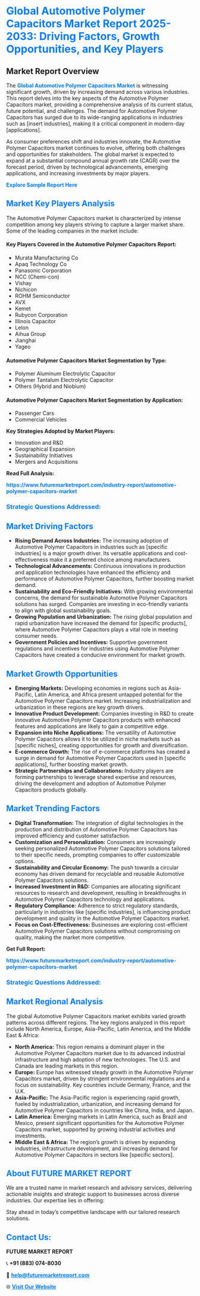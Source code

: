 <h1 style="color: #007BFF;">Global Automotive Polymer Capacitors Market Report 2025-2033: Driving Factors, Growth Opportunities, and Key Players</h1>

<section id="overview">
<h2>Market Report Overview</h2>
<p>The <a href="https://www.futuremarketreport.com/industry-report/automotive-polymer-capacitors-market" style="color: #007BFF; text-decoration: none;"><strong>Global Automotive Polymer Capacitors Market</strong></a> is witnessing significant growth, driven by increasing demand across various industries. This report delves into the key aspects of the Automotive Polymer Capacitors market, providing a comprehensive analysis of its current status, future potential, and challenges. The demand for Automotive Polymer Capacitors has surged due to its wide-ranging applications in industries such as [insert industries], making it a critical component in modern-day [applications].</p>
<p>As consumer preferences shift and industries innovate, the Automotive Polymer Capacitors market continues to evolve, offering both challenges and opportunities for stakeholders. The global market is expected to expand at a substantial compound annual growth rate (CAGR) over the forecast period, driven by technological advancements, emerging applications, and increasing investments by major players.</p>
</section>

<section id="overview">
<p><a href="https://www.futuremarketreport.com/request-sample/reportId=81779" style="color: #007BFF; text-decoration: none;"><strong>Explore Sample Report Here</strong></a></p>
</section>

<section id="key-players">
<h2 style="color: #007BFF;">Market Key Players Analysis</h2>
<p>The Automotive Polymer Capacitors market is characterized by intense competition among key players striving to capture a larger market share. Some of the leading companies in the market include:</p>
<h4>Key Players Covered in the Automotive Polymer Capacitors Report:</h4>
<ul><li>Murata Manufacturing Co</li><li>Apaq Technology Co</li><li>Panasonic Corporation</li><li>NCC (Chemi-con)</li><li>Vishay</li><li>Nichicon</li><li>ROHM Semiconductor</li><li>AVX</li><li>Kemet</li><li>Rubycon Corporation</li><li>Illinois Capacitor</li><li>Lelon</li><li>Aihua Group</li><li>Jianghai</li><li>Yageo</li></ul>
<h4>Automotive Polymer Capacitors Market Segmentation by Type:</h4>
<ul><li>Polymer Aluminum Electrolytic Capacitor</li><li>Polymer Tantalum Electrolytic Capacitor</li><li>Others (Hybrid and Niobium)</li></ul>

<h4>Automotive Polymer Capacitors Market Segmentation by Application:</h4>
<ul><li>Passenger Cars</li><li>Commercial Vehicles</li></ul>
<p><strong>Key Strategies Adopted by Market Players:</strong></p>
<ul>
<li>Innovation and R&D</li>
<li>Geographical Expansion</li>
<li>Sustainability Initiatives</li>
<li>Mergers and Acquisitions</li>
</ul>
</section>

<section>
<p><strong>Read Full Analysis: </strong></p><a href="https://www.futuremarketreport.com/industry-report/automotive-polymer-capacitors-market" style="color: #007BFF; text-decoration: none;"><strong>https://www.futuremarketreport.com/industry-report/automotive-polymer-capacitors-market</strong></a>
<h3 style="color: #007BFF;">Strategic Questions Addressed:</h3>
</section>

<section id="driving-factors">
<h2 style="color: #007BFF;">Market Driving Factors</h2>
<ul>
<li><strong>Rising Demand Across Industries:</strong> The increasing adoption of Automotive Polymer Capacitors in industries such as [specific industries] is a major growth driver. Its versatile applications and cost-effectiveness make it a preferred choice among manufacturers.</li>
<li><strong>Technological Advancements:</strong> Continuous innovations in production and application technologies have enhanced the efficiency and performance of Automotive Polymer Capacitors, further boosting market demand.</li>
<li><strong>Sustainability and Eco-Friendly Initiatives:</strong> With growing environmental concerns, the demand for sustainable Automotive Polymer Capacitors solutions has surged. Companies are investing in eco-friendly variants to align with global sustainability goals.</li>
<li><strong>Growing Population and Urbanization:</strong> The rising global population and rapid urbanization have increased the demand for [specific products], where Automotive Polymer Capacitors plays a vital role in meeting consumer needs.</li>
<li><strong>Government Policies and Incentives:</strong> Supportive government regulations and incentives for industries using Automotive Polymer Capacitors have created a conducive environment for market growth.</li>
</ul>
</section>

<section id="growth-opportunities">
<h2 style="color: #007BFF;">Market Growth Opportunities</h2>
<ul>
<li><strong>Emerging Markets:</strong> Developing economies in regions such as Asia-Pacific, Latin America, and Africa present untapped potential for the Automotive Polymer Capacitors market. Increasing industrialization and urbanization in these regions are key growth drivers.</li>
<li><strong>Innovative Product Development:</strong> Companies investing in R&D to create innovative Automotive Polymer Capacitors products with enhanced features and applications are likely to gain a competitive edge.</li>
<li><strong>Expansion into Niche Applications:</strong> The versatility of Automotive Polymer Capacitors allows it to be utilized in niche markets such as [specific niches], creating opportunities for growth and diversification.</li>
<li><strong>E-commerce Growth:</strong> The rise of e-commerce platforms has created a surge in demand for Automotive Polymer Capacitors used in [specific applications], further boosting market growth.</li>
<li><strong>Strategic Partnerships and Collaborations:</strong> Industry players are forming partnerships to leverage shared expertise and resources, driving the development and adoption of Automotive Polymer Capacitors products globally.</li>
</ul>
</section>

<section id="trending-factors">
<h2 style="color: #007BFF;">Market Trending Factors</h2>
<ul>
<li><strong>Digital Transformation:</strong> The integration of digital technologies in the production and distribution of Automotive Polymer Capacitors has improved efficiency and customer satisfaction.</li>
<li><strong>Customization and Personalization:</strong> Consumers are increasingly seeking personalized Automotive Polymer Capacitors solutions tailored to their specific needs, prompting companies to offer customizable options.</li>
<li><strong>Sustainability and Circular Economy:</strong> The push towards a circular economy has driven demand for recyclable and reusable Automotive Polymer Capacitors solutions.</li>
<li><strong>Increased Investment in R&D:</strong> Companies are allocating significant resources to research and development, resulting in breakthroughs in Automotive Polymer Capacitors technology and applications.</li>
<li><strong>Regulatory Compliance:</strong> Adherence to strict regulatory standards, particularly in industries like [specific industries], is influencing product development and quality in the Automotive Polymer Capacitors market.</li>
<li><strong>Focus on Cost-Effectiveness:</strong> Businesses are exploring cost-efficient Automotive Polymer Capacitors solutions without compromising on quality, making the market more competitive.</li>
</ul>
</section>

<section>
<p><strong>Get Full Report: </strong></p><a href="https://www.futuremarketreport.com/industry-report/automotive-polymer-capacitors-market" style="color: #007BFF; text-decoration: none;"><strong>https://www.futuremarketreport.com/industry-report/automotive-polymer-capacitors-market</strong></a>
<h3 style="color: #007BFF;">Strategic Questions Addressed:</h3>
</section>


<section id="regional-analysis">
<h2 style="color: #007BFF;">Market Regional Analysis</h2>
<p>The global Automotive Polymer Capacitors market exhibits varied growth patterns across different regions. The key regions analyzed in this report include North America, Europe, Asia-Pacific, Latin America, and the Middle East & Africa:</p>
<ul>
<li><strong>North America:</strong> This region remains a dominant player in the Automotive Polymer Capacitors market due to its advanced industrial infrastructure and high adoption of new technologies. The U.S. and Canada are leading markets in this region.</li>
<li><strong>Europe:</strong> Europe has witnessed steady growth in the Automotive Polymer Capacitors market, driven by stringent environmental regulations and a focus on sustainability. Key countries include Germany, France, and the U.K.</li>
<li><strong>Asia-Pacific:</strong> The Asia-Pacific region is experiencing rapid growth, fueled by industrialization, urbanization, and increasing demand for Automotive Polymer Capacitors in countries like China, India, and Japan.</li>
<li><strong>Latin America:</strong> Emerging markets in Latin America, such as Brazil and Mexico, present significant opportunities for the Automotive Polymer Capacitors market, supported by growing industrial activities and investments.</li>
<li><strong>Middle East & Africa:</strong> The region’s growth is driven by expanding industries, infrastructure development, and increasing demand for Automotive Polymer Capacitors in sectors like [specific sectors].</li>
</ul>
</section>

<footer>
<h2 style="color: #007BFF;">About FUTURE MARKET REPORT</h2>
<p>We are a trusted name in market research and advisory services, delivering actionable insights and strategic support to businesses across diverse industries. Our expertise lies in offering:</p>

<p>Stay ahead in today’s competitive landscape with our tailored research solutions.</p>

<h2 style="color: #007BFF;">Contact Us:</h2>
<p><strong>FUTURE MARKET REPORT</strong></p>
<p>📞 <strong>+91 (883) 074-8030</strong></p>
<p>📧 <strong><a href="mailto:help@futuremarketreport.com" style="color: #007BFF;">help@futuremarketreport.com</a></strong></p>
<p>🌐 <strong><a href="https://www.futuremarketreport.com/" style="color: #007BFF;">Visit Our Website</a></strong></p>
</footer>